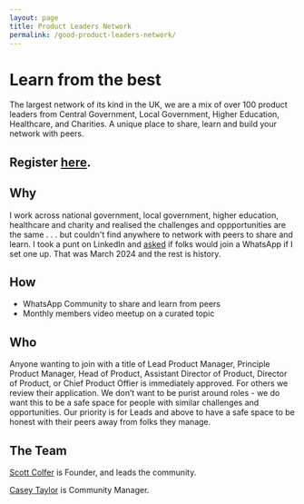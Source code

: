 ```yaml
---
layout: page
title: Product Leaders Network
permalink: /good-product-leaders-network/
---
```


# Learn from the best

The largest network of its kind in the UK, we are a mix of over 100 product leaders from Central Government, Local Government, Higher Education, Healthcare, and Charities. A unique place to share, learn and build your network with peers.

## Register [here](https://docs.google.com/forms/d/e/1FAIpQLScFgEDEjN3MTk51dIdVZzFKqVaej275kSMTeKKFENnswzmKMA/viewform).

## Why

I work across national government, local government, higher education, healthcare and charity and realised the challenges and oppportunities are the same . . . but couldn't find anywhere to network with peers to share and learn. I took a punt on LinkedIn and [asked](https://www.linkedin.com/posts/scottcolfer_shout-if-you-want-to-join-a-whatsapp-group-activity-7165343423577714689-g5fS) if folks would join a WhatsApp if I set one up. That was March 2024 and the rest is history.

## How

- WhatsApp Community to share and learn from peers
- Monthly members video meetup on a curated topic

## Who

Anyone wanting to join with a title of Lead Product Manager, Principle Product Manager, Head of Product, Assistant Director of Product, Director of Product, or Chief Product Offier is immediately approved. For others we review their application. We don’t want to be purist around roles - we do want this to be a safe space for people with similar challenges and opportunities. Our priority is for Leads and above to have a safe space to be honest with their peers away from folks they manage.

## The Team


[Scott Colfer](https://www.linkedin.com/in/scottcolfer/) is Founder, and leads the community.

[Casey Taylor](https://www.linkedin.com/in/casey-taylor2000/) is Community Manager.
